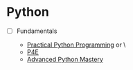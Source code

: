 # Python

- [ ] Fundamentals

  - [Practical Python Programming](https://dabeaz-course.github.io/practical-python/)
    or \
  - [P4E](https://www.py4e.com/)
  - [Advanced Python Mastery](https://github.com/dabeaz-course/python-mastery)
